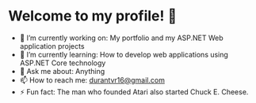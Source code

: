 # Welcome to my profile! 👋

- 🔭 I’m currently working on: My portfolio and my ASP.NET Web application projects
- 🌱 I’m currently learning: How to develop web applications using ASP.NET Core technology
- 💬 Ask me about: Anything
- 📫 How to reach me: durantvr16@gmail.com
- ⚡ Fun fact: The man who founded Atari also started Chuck E. Cheese.
